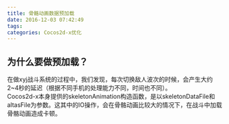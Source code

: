 ```yaml
---
title: 骨骼动画数据预加载
date: 2016-12-03 07:42:49
tags:
categories: Cocos2d-x优化
---
```

## 为什么要做预加载？

在做xyj战斗系统的过程中，我们发现，每次切换敌人波次的时候，会产生大约2~4秒的延迟（根据不同手机的处理能力不同，时间也不同）。  
Cocos2d-x本身提供的skeletonAnimation构造函数，是以skeletonDataFile和altasFile为参数。这其中的IO操作，会在骨骼动画比较大的情况下，在战斗中加载骨骼动画造成卡顿。
